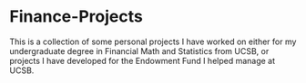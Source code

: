 # Finance-Projects
This is a collection of some personal projects I have worked on either for my undergraduate degree in Financial Math and Statistics from UCSB, or projects I have developed for the Endowment Fund I helped manage at UCSB.
